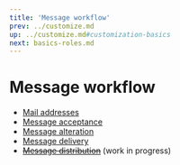 ```yaml
---
title: 'Message workflow'
prev: ../customize.md
up: ../customize.md#customization-basics
next: basics-roles.md
---
```


Message workflow
================

  * [Mail addresses](basics-addresses.md)
  * [Message acceptance](basics-acceptance.md)
  * [Message alteration](basics-alterations.md)
  * [Message delivery](basics-delivery.md)
  * ~~[Message distribution](basics-distribution.md)~~ (work in progress)

